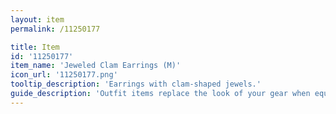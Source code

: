 ```yaml
---
layout: item
permalink: /11250177

title: Item
id: '11250177'
item_name: 'Jeweled Clam Earrings (M)'
icon_url: '11250177.png'
tooltip_description: 'Earrings with clam-shaped jewels.'
guide_description: 'Outfit items replace the look of your gear when equipped.'
---
```

